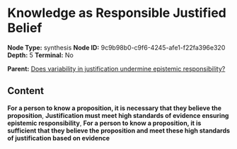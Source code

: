 # Knowledge as Responsible Justified Belief

**Node Type:** synthesis
**Node ID:** 9c9b98b0-c9f6-4245-afe1-f22fa396e320
**Depth:** 5
**Terminal:** No

**Parent:** [Does variability in justification undermine epistemic responsibility?](does-variability-in-justification-undermine-epistemic-responsibility-antithesis-b370ee69-aefc-4385-86a6-f26032745e04.md)

## Content

**For a person to know a proposition, it is necessary that they believe the proposition**, **Justification must meet high standards of evidence ensuring epistemic responsibility**, **For a person to know a proposition, it is sufficient that they believe the proposition and meet these high standards of justification based on evidence**

